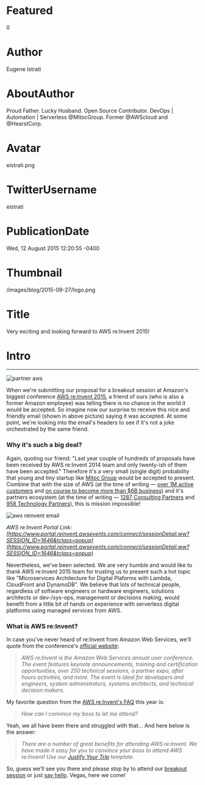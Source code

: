 # Featured
0

# Author
Eugene Istrati

# AboutAuthor
Proud Father. Lucky Husband. Open Source Contributor. DevOps | Automation | Serverless @MitocGroup. Former @AWScloud and @HearstCorp.

# Avatar
eistrati.png

# TwitterUsername
eistrati

# PublicationDate
Wed, 12 August 2015 12:20:55 -0400

# Thumbnail
/images/blog/2015-09-27/logo.png

# Title
Very exciting and looking forward to AWS re:Invent 2015!

# Intro

---

<div class="img-post-left">
    <img src="/images/blog/2015-09-27/logo.png" alt="partner aws" />
</div>

When we're submitting our proposal for a breakout session at Amazon's biggest conference [AWS re:Invent 2015](https://reinvent.awsevents.com/), a friend of ours (who is also a former Amazon employee) was telling there is no chance in the world it would be accepted. So imagine now our surprise to receive this nice and friendly email (shown in above picture) saying it was accepted. At some point, we're looking into the email's headers to see if it's not a joke orchestrated by the same friend.

### Why it's such a big deal?

Again, quoting our friend: "Last year couple of hundreds of proposals have been received by AWS re:Invent 2014 team and only twenty-ish of them have been accepted." Therefore it's a very small (single digit) probability that young and tiny startup like [Mitoc Group](http://www.mitocgroup.com/) would be accepted to present. Combine that with the size of AWS (at the time of writing — [over 1M active customers](http://www.geekwire.com/2014/amazon-web-services-passes-milestone-1m-customers/) and [on course to become more than $6B business](http://techcrunch.com/2015/07/23/amazons-aws-unit-reports-q2-revenue-of-1-8b-391m-profit/)) and it's partners ecosystem (at the time of writing — [1287 Consulting Partners](http://www.aws-partner-directory.com/PartnerDirectory/PartnerSearch?type=SI) and [958 Technology Partners](http://www.aws-partner-directory.com/PartnerDirectory/PartnerSearch?type=ISV)), this is mission impossible!

<div class="padd25px">
    <img src="/images/blog/2015-08-12/email.png" alt="aws reinvent email" />
</div>

_AWS re:Invent Portal Link: [https://www.portal.reinvent.awsevents.com/connect/sessionDetail.ww?SESSION_ID=1646&tclass=popup](https://www.portal.reinvent.awsevents.com/connect/sessionDetail.ww?SESSION_ID=1646&tclass=popup)_

Nevertheless, we've been selected. We are very humble and would like to thank AWS re:Invent 2015 team for trusting us to present such a hot topic like "Microservices Architecture for Digital Plaforms with Lambda, CloudFront and DynamoDB". We believe that lots of technical people, regardless of software engineers or hardware engineers, solutions architects or dev-/sys-ops, management or decisions making, would benefit from a little bit of hands on experience with serverless digital platforms using managed services from AWS.

### What is AWS re:Invent?

In case you've never heard of re:Invent from Amazon Web Services, we'll quote from the conference's [official website](https://reinvent.awsevents.com/):

>_AWS re:Invent is the Amazon Web Services annual user conference. The event features keynote announcements, training and certification opportunities, over 250 technical sessions, a partner expo, after hours activities, and more. The event is ideal for developers and engineers, system administrators, systems architects, and technical decision makers._

My favorite question from the [AWS re:Invent's FAQ](https://reinvent.awsevents.com/faq.html) this year is:

>_How can I convince my boss to let me attend?_

Yeah, we all have been there and struggled with that… And here below is the answer:

>_There are a number of great benefits for attending AWS re:Invent. We have made it easy for you to convince your boss to attend AWS re:Invent! Use our [Justify Your Trip](https://reinvent.awsevents.com/justification.html) template._

So, guess we'll see you there and please stop by to attend our [breakout session](https://www.portal.reinvent.awsevents.com/connect/sessionDetail.ww?SESSION_ID=1646&tclass=popup) or just [say hello](mailto:hello@mitocgroup.com). Vegas, here we come!
